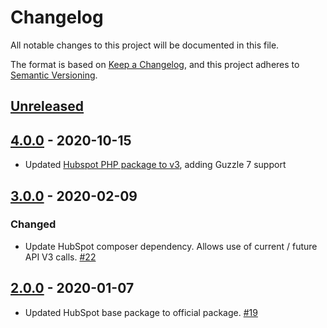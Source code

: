 # Changelog
All notable changes to this project will be documented in this file.

The format is based on [Keep a Changelog](https://keepachangelog.com/en/1.0.0/),
and this project adheres to [Semantic Versioning](https://semver.org/spec/v2.0.0.html).

## [Unreleased]

## [4.0.0] - 2020-10-15

- Updated [Hubspot PHP package to v3](https://github.com/HubSpot/hubspot-php/compare/v2.0.6...v3.0.0), adding Guzzle 7 support 

## [3.0.0] - 2020-02-09

### Changed
- Update HubSpot composer dependency. Allows use of current / future API V3 calls. [#22]

## [2.0.0] - 2020-01-07

- Updated HubSpot base package to official package. [#19]



[Unreleased]:https://github.com/rossjcooper/laravel-hubspot/compare/v2.0.0...HEAD
[2.0.0]:https://github.com/rossjcooper/laravel-hubspot/compare/2.0.0...1.3.0
[3.0.0]:https://github.com/rossjcooper/laravel-hubspot/compare/3.0.0...2.0.0
[4.0.0]:https://github.com/rossjcooper/laravel-hubspot/compare/4.0.0...3.0.0

[#19]: https://github.com/rossjcooper/laravel-hubspot/pull/19
[#22]: https://github.com/rossjcooper/laravel-hubspot/pull/22